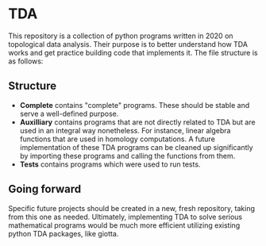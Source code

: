 # TDA

This repository is a collection of python programs written in 2020 on topological data analysis. Their purpose is to better understand how TDA works and get practice building code that implements it. The file structure is as follows: 

## Structure 

- __Complete__ contains "complete" programs. These should be stable and serve a well-defined purpose.
- __Auxilliary__ contains programs that are not directly related to TDA but are used in an integral way nonetheless. For instance, linear algebra functions that are used in homology computations. A future implementation of these TDA programs can be cleaned up significantly by importing these programs and calling the functions from them.
- __Tests__ contains programs which were used to run tests.  

## Going forward 

Specific future projects should be created in a new, fresh repository, taking from this one as needed. Ultimately, implementing TDA to solve serious mathematical programs would be much more efficient utilizing existing python TDA packages, like giotta. 

